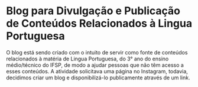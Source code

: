 # Blog para Divulgação e Publicação de Conteúdos Relacionados à Lingua Portuguesa 
O blog está sendo criado com o intuito de servir como fonte de conteúdos relacionados à matéria de Lingua Portuguesa, do 3° ano do ensino médio/técnico do IFSP, de modo a ajudar pessoas que não têm acesso a esses conteúdos. A atividade solicitava uma página no Instagram, todavia, decidimos criar um blog e disponibilizá-lo publicamente através de um link.
